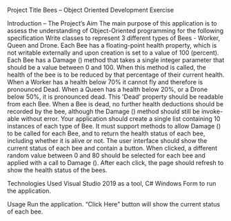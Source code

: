 Project Title 
Bees – Object Oriented Development Exercise 

Introduction – The Project’s Aim
The main purpose of this application is to assess the understanding of Object-Oriented programming for the following specification 
Write classes to represent 3 different types of Bees - Worker, Queen and Drone. Each Bee has a floating-point health property, which is not writable externally and upon creation is set to a value of 100 (percent). Each Bee has a Damage () method that takes a single integer parameter that should be a value between 0 and 100. When this method is called, the health of the bee is to be reduced by that percentage of their current health. When a Worker has a health below 70% it cannot fly and therefore is pronounced Dead. When a Queen has a health below 20%, or a Drone below 50%, it is pronounced dead. This 'Dead' property should be readable from each Bee. When a Bee is dead, no further health deductions should be recorded by the bee, although the Damage () method should still be invoke-able without error. Your application should create a single list containing 10 instances of each type of Bee. It must support methods to allow Damage () to be called for each Bee, and to return the health status of each bee, including whether it is alive or not. The user interface should show the current status of each bee and contain a button. When clicked, a different random value between 0 and 80 should be selected for each bee and applied with a call to Damage (). After each click, the page should refresh to show the health status of the bees.

Technologies Used
Visual Studio 2019 as a tool, C# Windows Form to run the application.

Usage
Run the application. “Click Here” button will show the current status of each bee.


